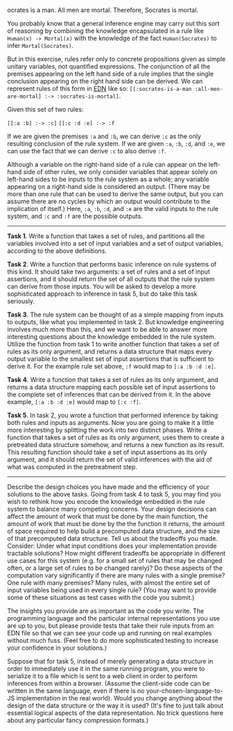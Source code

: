 ocrates is a man. All men are mortal. Therefore, Socrates is mortal.

You probably know that a general inference engine may carry out this sort of reasoning by combining the knowledge encapsulated in a rule like `Human(x) -> Mortal(x)` with the knowledge of the fact `Human(Socrates)` to infer `Mortal(Socrates)`.

But in this exercise, rules refer only to concrete propositions given as simple unitary variables, not quantified expressions. The conjunction of all the premises appearing on the left hand side of a rule implies that the single conclusion appearing on the right hand side can be derived. We can represent rules of this form in [EDN](https://github.com/edn-format/edn) like so: `[[:socrates-is-a-man :all-men-are-mortal] :-> :socrates-is-mortal]`.

Given this set of two rules:

`[[:a :b] :-> :c]`
`[[:c :d :e] :-> :f`

If we are given the premises `:a` and `:b`, we can derive `:c` as the only resulting conclusion of the rule system. If we are given `:a`, `:b`, `:d`, and `:e`, we can use the fact that we can derive `:c` to also derive `:f`.

Although a variable on the right-hand side of a rule can appear on the left-hand side of other rules, we only consider variables that appear solely on left-hand sides to be inputs to the rule system as a whole; any variable appearing on a right-hand side is considered an output. (There may be more than one rule that can be used to derive the same output, but you can assume there are no cycles by which an output would contribute to the implication of itself.) Here, `:a`, `:b`, `:d`, and `:e` are the valid inputs to the rule system, and `:c` and `:f` are the possible outputs.

---

**Task 1**. Write a function that takes a set of rules, and partitions all the variables involved into a set of input variables and a set of output variables, according to the above definitions.

**Task 2**. Write a function that performs basic inference on rule systems of this kind. It should take two arguments: a set of rules and a set of input assertions, and it should return the set of all outputs that the rule system can derive from those inputs. You will be asked to develop a more sophisticated approach to inference in task 5, but do take this task seriously.

**Task 3**. The rule system can be thought of as a simple mapping from inputs to outputs, like what you implemented in task 2. But knowledge engineering involves much more than this, and we want to be able to answer more interesting questions about the knowledge embedded in the rule system. Utilize the function from task 1 to write another function that takes a set of rules as its only argument, and returns a data structure that maps every output variable to the smallest set of input assertions that is sufficient to derive it. For the example rule set above, `:f` would map to `[:a :b :d :e]`.

**Task 4**. Write a function that takes a set of rules as its only argument, and returns a data structure mapping each possible set of input assertions to the complete set of inferences that can be derived from it. In the above example, `[:a :b :d :e]` would map to `[:c :f]`.

**Task 5**. In task 2, you wrote a function that performed inference by taking both rules and inputs as arguments. Now you are going to make it a little more interesting by splitting the work into two distinct phases. Write a function that takes a set of rules as its only argument, uses them to create a pretreated data structure somehow, and returns a new function as its result. This resulting function should take a set of input assertions as its only argument, and it should return the set of valid inferences with the aid of what was computed in the pretreatment step.

---

Describe the design choices you have made and the efficiency of your solutions to the above tasks. Going from task 4 to task 5, you may find you wish to rethink how you encode the knowledge embedded in the rule system to balance many competing concerns. Your design decisions can affect the amount of work that must be done by the main function, the amount of work that must be done by the the function it returns, the amount of space required to help build a precomputed data structure, and the size of that precomputed data structure. Tell us about the tradeoffs you made. Consider: Under what input conditions does your implementation provide tractable solutions? How might different tradeoffs be appropriate in different use cases for this system (e.g. for a small set of rules that may be changed often, or a large set of rules to be changed rarely)? Do these aspects of the computation vary significantly if there are many rules with a single premise? One rule with many premises? Many rules, with almost the entire set of input variables being used in every single rule? (You may want to provide some of these situations as test cases with the code you submit.)

The insights you provide are as important as the code you write. The programming language and the particular internal representations you use are up to you, but please provide tests that take their rule inputs from an EDN file so that we can see your code up and running on real examples without much fuss. (Feel free to do more sophisticated testing to increase your confidence in your solutions.)

Suppose that for task 5, instead of merely generating a data structure in order to immediately use it in the same running program, you were to serialize it to a file which is sent to a web client in order to perform inferences from within a browser. (Assume the client-side code can be written in the same language, even if there is no your-chosen-language-to-JS implementation in the real world). Would you change anything about the design of the data structure or the way it is used? (It's fine to just talk about essential logical aspects of the data representation. No trick questions here about any particular fancy compression formats.)

